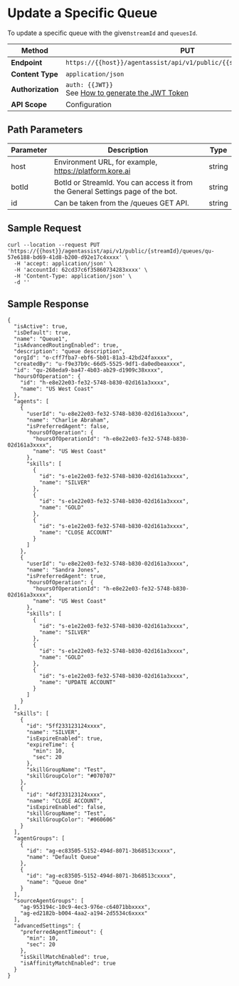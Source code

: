 # Update a Specific Queue

To update a specific queue with the given`streamId` and `queuesId`.

| **Method**       | PUT                                                                           |
|--------------|-------------------------------------------------------------------------------|
| **Endpoint**    | `https://{{host}}/agentassist/api/v1/public/{{streamId}}/queues/{id}`        |
| **Content Type** | `application/json`                                                           |
| **Authorization**| `auth: {{JWT}}` <br>See [How to generate the JWT Token](../automation/api-introduction.md#generating-the-jwt-token) |
| **API Scope**    | Configuration                                                                 |

## Path Parameters

| **Parameter**  | **Description**                                                      | **Type**     |
|------------|------------------------------------------------------------------|----------|
| host       | Environment URL, for example, https://platform.kore.ai       | string   |
| botId      | BotId or StreamId. You can access it from the General Settings page of the bot. | string   |
| id         | Can be taken from the /queues GET API.                           | string   |

## Sample Request

```
curl --location --request PUT 'https://{{host}}/agentassist/api/v1/public/{streamId}/queues/qu-57e6188-bd69-41d8-b200-d92e17c4xxxx' \
  -H 'accept: application/json' \
  -H 'accountId: 62cd37c6f35860734283xxxx' \
  -H 'Content-Type: application/json' \
  -d ''
```

## Sample Response

```
{
  "isActive": true,
  "isDefault": true,
  "name": "Queue1",
  "isAdvancedRoutingEnabled": true,
  "description": "queue description",
  "orgId": "o-cff7fba7-ebf6-5b01-81a3-42bd24faxxxx",
  "createdBy": "u-f9e37b9c-66d5-5525-9df1-da0edbeaxxxx",
  "id": "qu-268eda9-ba47-4b03-ab29-d1909c38xxxx",
  "hoursOfOperation": {
    "id": "h-e8e22e03-fe32-5748-b830-02d161a3xxxx",
    "name": "US West Coast"
  },
  "agents": [
    {
      "userId": "u-e8e22e03-fe32-5748-b830-02d161a3xxxx",
      "name": "Charlie Abraham",
      "isPreferredAgent": false,
      "hoursOfOperation": {
        "hoursOfOperationId": "h-e8e22e03-fe32-5748-b830-02d161a3xxxx",
        "name": "US West Coast"
      },
      "skills": [
        {
          "id": "s-e1e22e03-fe32-5748-b830-02d161a3xxxx",
          "name": "SILVER"
        },
        {
          "id": "s-e1e22e03-fe32-5748-b830-02d161a3xxxx",
          "name": "GOLD"
        },
        {
          "id": "s-e1e22e03-fe32-5748-b830-02d161a3xxxx",
          "name": "CLOSE ACCOUNT"
        }
      ]
    },
    {
      "userId": "u-e8e22e03-fe32-5748-b830-02d161a3xxxx",
      "name": "Sandra Jones",
      "isPreferredAgent": true,
      "hoursOfOperation": {
        "hoursOfOperationId": "h-e8e22e03-fe32-5748-b830-02d161a3xxxx",
        "name": "US West Coast"
      },
      "skills": [
        {
          "id": "s-e1e22e03-fe32-5748-b830-02d161a3xxxx",
          "name": "SILVER"
        },
        {
          "id": "s-e1e22e03-fe32-5748-b830-02d161a3xxxx",
          "name": "GOLD"
        },
        {
          "id": "s-e1e22e03-fe32-5748-b830-02d161a3xxxx",
          "name": "UPDATE ACCOUNT"
        }
      ]
    }
  ],
  "skills": [
    {
      "id": "5ff233123124xxxx",
      "name": "SILVER",
      "isExpireEnabled": true,
      "expireTime": {
        "min": 10,
        "sec": 20
      },
      "skillGroupName": "Test",
      "skillGroupColor": "#070707"
    },
    {
      "id": "4df233123124xxxx",
      "name": "CLOSE ACCOUNT",
      "isExpireEnabled": false,
      "skillGroupName": "Test",
      "skillGroupColor": "#060606"
    }
  ],
  "agentGroups": [
    {
      "id": "ag-ec83505-5152-494d-8071-3b68513cxxxx",
      "name": "Default Queue"
    },
    {
      "id": "ag-ec83505-5152-494d-8071-3b68513cxxxx",
      "name": "Queue One"
    }
  ],
  "sourceAgentGroups": [
    "ag-953194c-10c9-4ec3-976e-c64071bbxxxx",
    "ag-ed2182b-b004-4aa2-a194-2d5534c6xxxx"
  ],
  "advancedSettings": {
    "preferredAgentTimeout": {
      "min": 10,
      "sec": 20
    },
    "isSkillMatchEnabled": true,
    "isAffinityMatchEnabled": true
  }
}
```